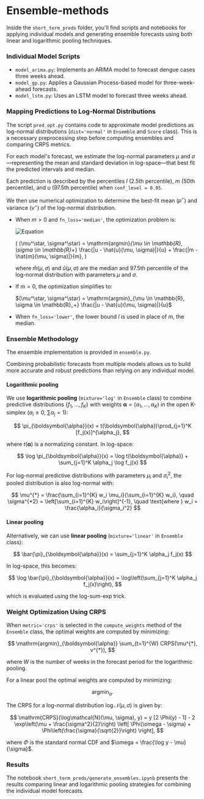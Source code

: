 # Ensemble-methods

Inside the `short_term_preds` folder, you'll find scripts and notebooks for applying individual models and generating ensemble forecasts using both linear and logarithmic pooling techniques.

### Individual Model Scripts

- `model_arima.py`: Implements an ARIMA model to forecast dengue cases three weeks ahead.
- `model_gp.py`: Applies a Gaussian Process-based model for three-week-ahead forecasts.
- `model_lstm.py`: Uses an LSTM model to forecast three weeks ahead.

### Mapping Predictions to Log-Normal Distributions

The script `pred_opt.py` contains code to approximate model predictions as log-normal distributions (`dist='normal'` in `Ensemble` and `Score` class). This is a necessary preprocessing step before computing ensembles and comparing CRPS metrics.

For each model's forecast, we estimate the log-normal parameters $\mu$ and $\sigma$—representing the mean and standard deviation in log-space—that best fit the predicted intervals and median.

Each prediction is described by the percentiles $l$ (2.5th percentile), $m$ (50th percentile), and $u$ (97.5th percentile) when `conf_level = 0.95`.

We then use numerical optimization to determine the best-fit mean ($\mu^\star$) and variance ($v^\star$) of the log-normal distribution.

- When $m > 0$ and `fn_loss='median'`, the optimization problem is:

  ![Equation](https://latex.codecogs.com/svg.latex?%28%5Cmu%5E%7B%5Cstar%7D%2C%20%5Csigma%5E%7B%5Cstar%7D%29%20%3D%20%5Cmathrm%7Bargmin%7D_%7B%5Cmu%20%5Cin%20%5Cmathbb%7BR%7D%2C%20%5Csigma%20%5Cin%20%5Cmathbb%7BR%7D%5E%2B%7D%20%5Cfrac%7B%7Cu%20-%20%5Chat%7Bu%7D%28%5Cmu%2C%20%5Csigma%29%7C%7D%7Bu%7D%20%2B%20%5Cfrac%7B%7Cm%20-%20%5Chat%7Bm%7D%28%5Cmu%2C%20%5Csigma%29%7C%7D%7Bm%7D](https://latex.codecogs.com/svg.image?$$(\mu^\star,\sigma^\star)=\mathrm{argmin}_{\mu\in\mathbb{R},\sigma\in\mathbb{R}_&plus;}\frac{|u-\hat{u}(\mu,\sigma)|}{u}&plus;\frac{|m-\hat{m}(\mu,\sigma)|}{m}$$))

  \( (\mu^\star, \sigma^\star) = 
  \mathrm{argmin}_{\mu \in \mathbb{R}, \sigma \in \mathbb{R}_+} 
  \frac{|u - \hat{u}(\mu, \sigma)|}{u} + \frac{|m - \hat{m}(\mu, \sigma)|}{m}, \)

  where $\hat{m}(\mu, \sigma)$ and $\hat{u}(\mu, \sigma)$ are the median and 97.5th percentile of the log-normal distribution with parameters $\mu$ and $\sigma$.

- If $m = 0$, the optimization simplifies to:

  $(\mu^\star, \sigma^\star) = 
  \mathrm{argmin}_{\mu \in \mathbb{R}, \sigma \in \mathbb{R}_+} 
  \frac{|u - \hat{u}(\mu, \sigma)|}{u}$

- When `fn_loss='lower'`, the lower bound $l$ is used in place of $m$, the median.

### Ensemble Methodology

The ensemble implementation is provided in `ensemble.py`.

Combining probabilistic forecasts from multiple models allows us to build more accurate and robust predictions than relying on any individual model.

#### Logarithmic pooling
We use **logarithmic pooling** (`mixture='log'` in `Ensemble` class) to combine predictive distributions $\{f_1, \ldots, f_K\}$ with weights $\boldsymbol{\alpha} = (\alpha_1, \ldots, \alpha_K)$ in the open K-simplex ($\alpha_i \geq 0$, $\sum \alpha_j = 1$):

$$
\pi_{\boldsymbol{\alpha}}(x) = t(\boldsymbol{\alpha})\prod_{j=1}^K [f_j(x)]^{\alpha_j},
$$

where $t(\boldsymbol{\alpha})$ is a normalizing constant. In log-space:

$$
\log \pi_{\boldsymbol{\alpha}}(x) = \log t(\boldsymbol{\alpha}) + \sum_{j=1}^K \alpha_j \log f_j(x)
$$

For log-normal predictive distributions with parameters $\mu_i$ and $\sigma_i^2$, the pooled distribution is also log-normal with:

$$
\mu^{*} = \frac{\sum_{i=1}^{K} w_i \mu_i}{\sum_{i=1}^{K} w_i}, \quad \sigma^{*2} = \left[\sum_{i=1}^{K} w_i\right]^{-1}, \quad \text{where } w_i = \frac{\alpha_i}{\sigma_i^2}
$$

#### Linear pooling
Alternatively, we can use **linear pooling** (`mixture='linear'` in `Ensemble` class):

$$
\bar{\pi}_{\boldsymbol{\alpha}}(x) = \sum_{j=1}^K \alpha_j f_j(x)
$$

In log-space, this becomes:

$$
\log \bar{\pi}_{\boldsymbol{\alpha}}(x) = \log\left(\sum_{j=1}^K \alpha_j f_j(x)\right),
$$

which is evaluated using the log-sum-exp trick.

### Weight Optimization Using CRPS

When `metric='crps'` is selected in the `compute_weights` method of the `Ensemble` class, the optimal weights are computed by minimizing:

$$
\mathrm{argmin}_{\boldsymbol{\alpha}} \sum_{t=1}^{W} CRPS(\mu^{*}, v^{*}),
$$

where $W$ is the number of weeks in the forecast period for the logarithmic pooling. 

For a linear pool the optimal weights are computed by minimizing:

$$
\mathrm{argmin}_{\alpha} .
$$

The CRPS for a log-normal distribution $\log\mathcal{N}(\mu, \sigma)$ is given by:

$$
\mathrm{CRPS}(\log\mathcal{N}(\mu, \sigma), y) =
    y [2 \Phi(y) - 1] - 2 \exp\left(\mu + \frac{\sigma^2}{2}\right)
    \left[ \Phi(\omega - \sigma) + \Phi\left(\frac{\sigma}{\sqrt{2}}\right) \right],    
$$

where $\Phi$ is the standard normal CDF and $\omega = \frac{\log y - \mu}{\sigma}$.

### Results

The notebook `short_term_preds/generate_ensembles.ipynb` presents the results comparing linear and logarithmic pooling strategies for combining the individual model forecasts.
